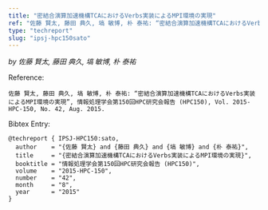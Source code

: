 ```yaml
---
title: "密結合演算加速機構TCAにおけるVerbs実装によるMPI環境の実現"
ref: "佐藤 賢太, 藤田 典久, 塙 敏博, 朴 泰祐: “密結合演算加速機構TCAにおけるVerbs実装によるMPI環境の実現”, 情報処理学会第150回HPC研究会報告 (HPC150), Vol. 2015-HPC-150, No. 42, Aug. 2015."
type: "techreport"
slug: "ipsj-hpc150sato"
---
```


_by 佐藤 賢太, 藤田 典久, 塙 敏博, 朴 泰祐_

Reference:

```
佐藤 賢太, 藤田 典久, 塙 敏博, 朴 泰祐: “密結合演算加速機構TCAにおけるVerbs実装によるMPI環境の実現”, 情報処理学会第150回HPC研究会報告 (HPC150), Vol. 2015-HPC-150, No. 42, Aug. 2015.
```

Bibtex Entry:

```
@techreport { IPSJ-HPC150:sato,
  author    = "{佐藤 賢太} and {藤田 典久} and {塙 敏博} and {朴 泰祐}",
  title     = "{密結合演算加速機構TCAにおけるVerbs実装によるMPI環境の実現}",
  booktitle = "情報処理学会第150回HPC研究会報告 (HPC150)",
  volume    = "2015-HPC-150",
  number    = "42",
  month     = "8",
  year      = "2015"
}
```
